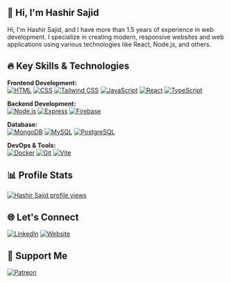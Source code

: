 ## 👋 Hi, I'm Hashir Sajid

Hi, I'm Hashir Sajid, and I have more than 1.5 years of experience in web development. I specialize in creating modern, responsive websites and web applications using various technologies like React, Node.js, and others.

## 🔥 Key Skills & Technologies

**Frontend Development:**  
[![HTML](https://img.shields.io/badge/HTML-%23E34F26?style=for-the-badge&logo=html5&logoColor=white)](https://developer.mozilla.org/en-US/docs/Web/HTML)
[![CSS](https://img.shields.io/badge/CSS-%231572B6?style=for-the-badge&logo=css3&logoColor=white)](https://developer.mozilla.org/en-US/docs/Web/CSS)
[![Tailwind CSS](https://img.shields.io/badge/Tailwind%20CSS-%2338B2AC?style=for-the-badge&logo=tailwind-css&logoColor=white)](https://tailwindcss.com/)
[![JavaScript](https://img.shields.io/badge/JavaScript-%23F7DF1E?style=for-the-badge&logo=javascript&logoColor=white)](https://developer.mozilla.org/en-US/docs/Web/JavaScript)
[![React](https://img.shields.io/badge/React-%2361DAFB?style=for-the-badge&logo=react&logoColor=black)](https://reactjs.org/)
[![TypeScript](https://img.shields.io/badge/TypeScript-%23007ACC?style=for-the-badge&logo=typescript&logoColor=white)](https://www.typescriptlang.org/)

**Backend Development:**  
[![Node.js](https://img.shields.io/badge/Node.js-%23339933?style=for-the-badge&logo=node.js&logoColor=white)](https://nodejs.org/)
[![Express](https://img.shields.io/badge/Express-%23000000?style=for-the-badge&logo=express&logoColor=white)](https://expressjs.com/)
[![Firebase](https://img.shields.io/badge/Firebase-%23039BE5?style=for-the-badge&logo=firebase&logoColor=white)](https://firebase.google.com/)

**Database:**  
[![MongoDB](https://img.shields.io/badge/MongoDB-%2300A900?style=for-the-badge&logo=mongodb&logoColor=white)](https://www.mongodb.com/) 
[![MySQL](https://img.shields.io/badge/MySQL-%234479A1?style=for-the-badge&logo=mysql&logoColor=white)](https://www.mysql.com/) 
[![PostgreSQL](https://img.shields.io/badge/PostgreSQL-%23430098?style=for-the-badge&logo=postgresql&logoColor=white)](https://www.postgresql.org/)

**DevOps & Tools:**  
[![Docker](https://img.shields.io/badge/Docker-%232496ED?style=for-the-badge&logo=docker&logoColor=white)](https://www.docker.com/)
[![Git](https://img.shields.io/badge/Git-%23F05032?style=for-the-badge&logo=git&logoColor=white)](https://git-scm.com/)
[![Vite](https://img.shields.io/badge/Vite-%2300BFFF?style=for-the-badge&logo=vite&logoColor=white)](https://vitejs.dev/)

## 📊 Profile Stats
[![Hashir Sajid profile views](https://u8views.com/api/v1/github/profiles/161859417/views/day-week-month-total-count.svg)](https://u8views.com/github/hs96300k)

## 🌐 Let's Connect
[![LinkedIn](https://img.shields.io/badge/LinkedIn-blue?style=for-the-badge&logoColor=white)](https://www.linkedin.com/in/hashirsajid)
[![Website](https://img.shields.io/badge/Website-yellow?style=for-the-badge&logo=vercel&logoColor=white)](https://hashirsajid.vercel.app/)

## 🧡 Support Me
[![Patreon](https://img.shields.io/badge/Patreon-black?style=for-the-badge&logo=patreon&logoColor=white)](https://www.patreon.com/hs96300k)


